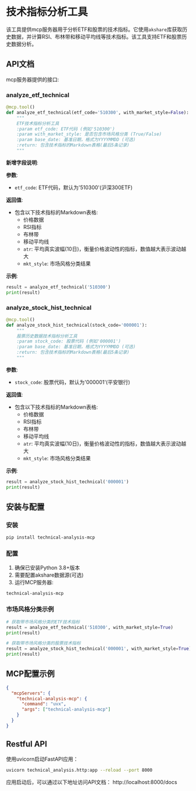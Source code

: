 # 技术指标分析工具
该工具提供mcp服务器用于分析ETF和股票的技术指标。它使用`akshare`库获取历史数据，并计算RSI、布林带和移动平均线等技术指标。该工具支持ETF和股票历史数据分析。


## API文档

mcp服务器提供的接口:

### analyze_etf_technical

```python
@mcp.tool()
def analyze_etf_technical(etf_code='510300', with_market_style=False):
    """
    ETF技术指标分析工具
    :param etf_code: ETF代码 (例如'510300')
    :param with_market_style: 是否包含市场风格分类 (True/False)
    :param base_date: 基准日期，格式为YYYYMMDD (可选)
    :return: 包含技术指标的Markdown表格(最后5条记录)
    """
```

**新增字段说明**:


**参数**:
- `etf_code`: ETF代码，默认为'510300'(沪深300ETF)

**返回值**:
- 包含以下技术指标的Markdown表格:
  - 价格数据
  - RSI指标
  - 布林带
  - 移动平均线
  - `atr`: 平均真实波幅(10日)，衡量价格波动性的指标，数值越大表示波动越大
  - `mkt_style`: 市场风格分类结果

**示例**:
```python
result = analyze_etf_technical('510300')
print(result)
```

### analyze_stock_hist_technical

```python
@mcp.tool()
def analyze_stock_hist_technical(stock_code='000001'):
    """
    股票历史数据技术指标分析工具
    :param stock_code: 股票代码 (例如'000001')
    :param base_date: 基准日期，格式为YYYYMMDD (可选)
    :return: 包含技术指标的Markdown表格(最后5条记录)
    """
```

**参数**:
- `stock_code`: 股票代码，默认为'000001'(平安银行)

**返回值**:
- 包含以下技术指标的Markdown表格:
  - 价格数据
  - RSI指标
  - 布林带
  - 移动平均线
  - `atr`: 平均真实波幅(10日)，衡量价格波动性的指标，数值越大表示波动越大
  - `mkt_style`: 市场风格分类结果

**示例**:
```python
result = analyze_stock_hist_technical('000001')
print(result)
```
## 安装与配置

### 安装
```bash
pip install technical-analysis-mcp
```

### 配置
1. 确保已安装Python 3.8+版本
2. 需要配置akshare数据源(可选)
3. 运行MCP服务器:
```bash
technical-analysis-mcp
```

### 市场风格分类示例
```python
# 获取带市场风格分类的ETF技术指标
result = analyze_etf_technical('510300', with_market_style=True)
print(result)

# 获取带市场风格分类的股票技术指标
result = analyze_stock_hist_technical('000001', with_market_style=True)
print(result)
```

## MCP配置示例
```json
{
  "mcpServers": {
    "technical-analysis-mcp": {
      "command": "uvx",
      "args": ["technical-analysis-mcp"]
    }
  }
}
```
## Restful API

使用uvicorn启动FastAPI应用：
```bash
uvicorn technical_analysis.http:app --reload --port 8000
```

应用启动后，可以通过以下地址访问API文档：
http://localhost:8000/docs